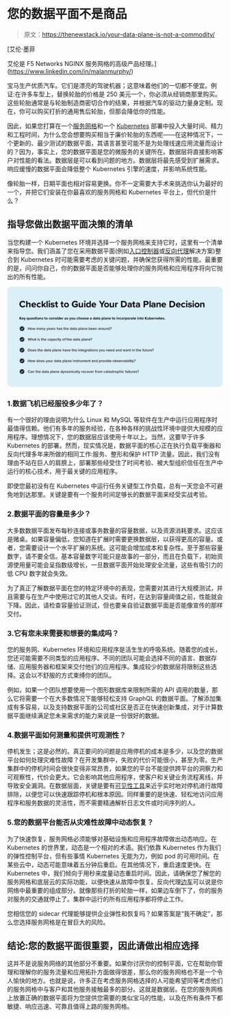 # 您的数据平面不是商品

> 原文：<https://thenewstack.io/your-data-plane-is-not-a-commodity/>

[](https://www.linkedin.com/in/malanmurphy/)

 [艾伦·墨菲

艾伦是 F5 Networks NGINX 服务网格的高级产品经理。](https://www.linkedin.com/in/malanmurphy/) [](https://www.linkedin.com/in/malanmurphy/)

宝马生产优质汽车。它们是漂亮的驾驶机器；这意味着他们的一切都不便宜。例证:在许多车型上，替换轮胎的价格是 250 美元一个，你必须从经销商那里购买。这些轮胎通常是与轮胎制造商密切合作的结果，并根据汽车的驱动力量身定制。现在，你可以购买打折的通用售后轮胎，但那会降低你的性能。

因此，如果您打算在一个[服务网格](https://www.nginx.com/resources/glossary/service-mesh/)和一个 [Kubernetes](https://kubernetes.io/) 部署中投入大量时间、精力和工程时间，为什么您会想要购买相当于廉价轮胎的东西呢——在这种情况下，一个更新的、最少测试的数据平面，其语言甚至可能不是为处理线速应用流量而设计的？因为，事实上，您的数据平面是您的微服务的关键所在。数据层将直接影响客户对性能的看法。数据层是可以看到问题的地方。数据层将最先感受到扩展需求。响应缓慢的数据平面会降低整个 Kubernetes 引擎的速度，并影响系统性能。

像轮胎一样，日期平面也相对容易更换。你不一定需要大手术来挑选你认为最好的一个，并把它们安装在你最喜欢的服务网格和 Kubernetes 平台上，但代价是什么？

## 指导您做出数据平面决策的清单

当您构建一个 Kubernetes 环境并选择一个服务网格来支持它时，这里有一个清单来指导您。我们涵盖了您在采用数据平面(例如[入口控制器](https://www.nginx.com/resources/glossary/kubernetes-ingress-controller)或[反向代理](https://www.nginx.com/resources/glossary/reverse-proxy-server/)解决方案)整合到 Kubernetes 时可能需要考虑的关键问题，并确保您获得所需的性能。最重要的是，问问你自己，你的数据平面是否能够处理你的服务网格和应用程序将向它抛出的所有性能。

[![](img/51a73974a7ac786965972de07e05cfea.png)](https://cdn.thenewstack.io/media/2021/10/fc143d8d-blog-nginx-nxm2056-yourdataplaneisnotacommodity-1024x474@2x.png)

### 1.数据飞机已经服役多少年了？

有一个很好的理由说明为什么 Linux 和 MySQL 等软件在生产中运行应用程序时最值得信赖。他们有多年的服务经验，在各种各样的挑战性环境中提供大规模的应用程序。理想情况下，您的数据层应该使用十年以上。当然，这要早于许多 Kubernetes 的部署。然而，现实情况是，数据平面的核心正在执行负载平衡器和反向代理多年来所做的相同工作:服务、整形和保护 HTTP 流量。因此，我们没有理由不站在巨人的肩膀上，部署那些经受住了时间考验、被大型组织信任在生产中运行的核心技术，用于最关键的应用程序。

即使您最初没有在 Kubernetes 中运行任务关键型工作负载，总有一天您会不可避免地到达那里。关键是要有一个服务时间足够长的数据平面来经受实战考验。

### 2.数据平面的容量是多少？

大多数数据平面发布每秒连接或事务数量的容量数据，以及资源消耗要求。这应该是赌桌。如果容量偏低，您知道在扩展时需要更换数据层，以获得更高的容量。或者，您需要设计一个水平扩展的系统。这可能会增加成本和复杂性。至于那些容量数字，请不要全信。基本容量数字可能只是故事的一部分，而且在负载下，初始资源使用量可能会呈指数级增长，一旦数据平面开始处理安全流量，这些有吸引力的低 CPU 数字就会失效。

为了真正了解数据平面在您的特定环境中的表现，您需要对其进行大规模测试，并且需要与在生产中使用过它的其他人交谈。有时，在达到容量阈值之前，性能就会下降。因此，请检查容量验证测试，但也要亲自验证数据平面是否能像宣传的那样交付。

### 3.它有您未来需要和想要的集成吗？

您的服务网、Kubernetes 环境和应用程序是活生生的呼吸系统。随着您的成长，您还可能需要不同类型的应用程序。不同的团队可能会选择不同的语言、数据存储、应用服务器和框架来交付他们的应用程序。集成较少的数据层将限制这些选择。这会以不舒服的方式束缚你的团队。

例如，如果一个团队想要使用一个图形数据库来限制所需的 API 调用的数量，那么它将需要一个在大多数情况下能够轻松支持 GraphQL 的数据平面。了解添加集成有多容易，以及支持数据平面的公司或社区是否正在快速创新集成，对于计算数据平面继续满足您未来需求的能力来说是一份很好的数据。

### 4.数据平面如何测量和提供可观测性？

停机发生；这是必然的。真正要问的问题是应用停机的成本是多少，以及您的数据平台如何处理灾难性故障？在开发集群中，失败的代价可能很小，甚至为零。生产集群中的停机时间会很快变得非常昂贵，如果您的平台不能提供跨平台的洞察力和可观察性，代价会更大。它会影响其他应用程序，使客户和关键业务流程离线，并导致安全漏洞。在数据层面，关键是要有[可见性工具](https://www.nginx.com/blog/how-to-improve-visibility-in-kubernetes/)来近乎实时地对停机进行故障排除，以便您可以快速跟踪停机和根本原因。同样重要的是快速、轻松地访问应用程序和服务数据的灵活性，而不需要精通解析日志文件或时间序列的人。

### 5.您的数据平台能否从灾难性故障中动态恢复？

为了快速恢复，服务网格必须能够对基础设施和应用程序故障做出动态响应。在 Kubernetes 的世界里，动态是一个相对的术语。我们依靠 Kubernetes 作为我们的弹性控制平台，但有些事情 Kubernetes 无能为力，例如 pod 的可用时间。在某些云中，动态可能意味着五分钟后重启。在其他情况下，重启速度更快。在 Kubernetes 中，我们倾向于用秒来度量动态重启时间。因此，请确保您了解您的服务网格和底层云的实际功能，以便快速从故障中恢复。反向代理[边车](https://www.nginx.com/resources/glossary/sidecar/)可以说是你网络中最重要的组成部分。就像那些打折的轮胎一样，如果边车倒下了，你的服务对服务的交通就停止了。集群中运行的所有应用程序都将停止工作。

您相信您的 sidecar 代理能够提供企业弹性和恢复吗？如果答案是“我不确定”，那么您选择服务网格是在冒巨大的风险。

## **结论:您的数据平面很重要，因此请做出相应选择**

这并不是说服务网络的其他部分不重要。如果你讨厌你的控制平面，它在帮助你管理和理解你的服务流量和应用拓扑方面做得很差，那么你的服务网格也不是一个令人愉快的地方。也就是说，许多正在考虑服务网格选择的人可能希望同等考虑他们的服务网格中与客户和其他服务接触最多的部分。这就是数据层。在您的服务网格上放置正确的数据平面将为您提供您需要的类似宝马的性能，以及在所有条件下都敏捷、响应迅速、可靠且值得上路的服务网格。

<svg xmlns:xlink="http://www.w3.org/1999/xlink" viewBox="0 0 68 31" version="1.1"><title>Group</title> <desc>Created with Sketch.</desc></svg>